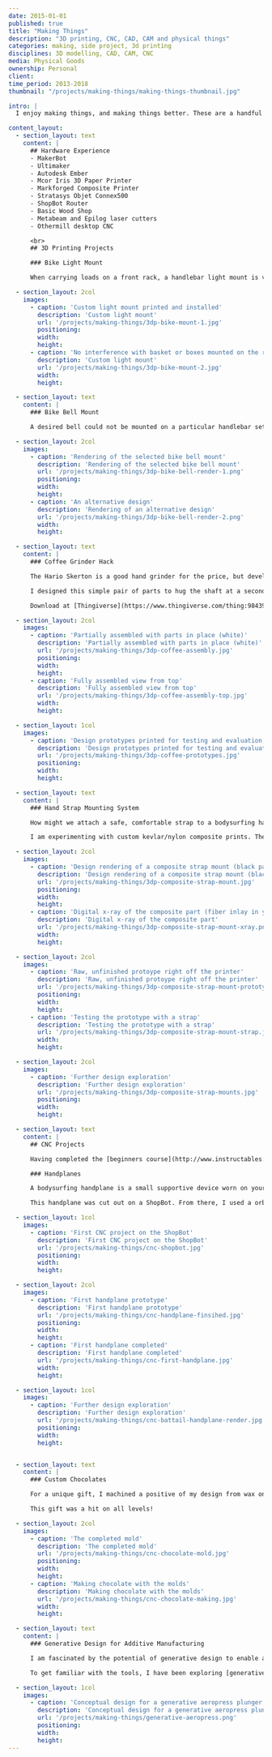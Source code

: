 ```yaml
---
date: 2015-01-01
published: true
title: "Making Things"
description: "3D printing, CNC, CAD, CAM and physical things"
categories: making, side project, 3d printing
disciplines: 3D modelling, CAD, CAM, CNC
media: Physical Goods
ownership: Personal 
client:
time_period: 2013-2018
thumbnail: "/projects/making-things/making-things-thumbnail.jpg"

intro: |
  I enjoy making things, and making things better. These are a handful of small 3D printing and CNC projects from my time at Autodesk (where I had access to amazing workshops at [Pier 9](https://www.instructables.com/Overview-Access-to-Autodesk-Pier-9-Workshop/)). Almost everything digital was done with Fusion 360. 

content_layout:
  - section_layout: text
    content: |
      ## Hardware Experience
      - MakerBot
      - Ultimaker
      - Autodesk Ember
      - Mcor Iris 3D Paper Printer
      - Markforged Composite Printer
      - Stratasys Objet Connex500
      - ShopBot Router
      - Basic Wood Shop
      - Metabeam and Epilog laser cutters
      - Othermill desktop CNC

      <br>
      ## 3D Printing Projects

      ### Bike Light Mount

      When carrying loads on a front rack, a handlebar light mount is virtually useless. After several prototypes, I settled on a design that could be easily mounted at the front of my rack with an M5 bolt. 

  - section_layout: 2col
    images:
      - caption: 'Custom light mount printed and installed'
        description: 'Custom light mount'
        url: '/projects/making-things/3dp-bike-mount-1.jpg'
        positioning: 
        width:
        height:
      - caption: 'No interference with basket or boxes mounted on the rack'
        description: 'Custom light mount'
        url: '/projects/making-things/3dp-bike-mount-2.jpg'
        width:
        height:

  - section_layout: text
    content: |
      ### Bike Bell Mount

      A desired bell could not be mounted on a particular handlebar setup, so I designed and printed this extender. 

  - section_layout: 2col
    images:
      - caption: 'Rendering of the selected bike bell mount'
        description: 'Rendering of the selected bike bell mount'
        url: '/projects/making-things/3dp-bike-bell-render-1.png'
        positioning: 
        width:
        height:
      - caption: 'An alternative design'
        description: 'Rendering of an alternative design'
        url: '/projects/making-things/3dp-bike-bell-render-2.png'
        width:
        height:

  - section_layout: text
    content: |
      ### Coffee Grinder Hack

      The Hario Skerton is a good hand grinder for the price, but develops a wobble over time due to the wear of the metal shaft against a plastic part at a single point of contact. Ultimately this leads to uneven coffee grind sizes. 

      I designed this simple pair of parts to hug the shaft at a second, lower point of contact. This prevents the shaft from wobbling, thus preventing wear and keeping the grind size consistent. 

      Download at [Thingiverse](https://www.thingiverse.com/thing:984399) or [Github](https://github.com/arnaudin/Printable-STL/tree/master/Hario%20Skerton%20Grinder%20Spacer%20Bearing). Also check out suneboe's remix [Thingiverse](https://www.thingiverse.com/thing:1640345)

  - section_layout: 2col
    images:
      - caption: 'Partially assembled with parts in place (white)'
        description: 'Partially assembled with parts in place (white)'
        url: '/projects/making-things/3dp-coffee-assembly.jpg'
        positioning: 
        width:
        height:
      - caption: 'Fully assembled view from top'
        description: 'Fully assembled view from top'
        url: '/projects/making-things/3dp-coffee-assembly-top.jpg'
        width:
        height:

  - section_layout: 1col
    images:
      - caption: 'Design prototypes printed for testing and evaluation; a key insight was moving to two pieces'
        description: 'Design prototypes printed for testing and evaluation'
        url: '/projects/making-things/3dp-coffee-prototypes.jpg'
        positioning: 
        width:
        height:

  - section_layout: text
    content: |
      ### Hand Strap Mounting System

      How might we attach a safe, comfortable strap to a bodysurfing handplane so it doesn't get lost in the surf? It should be adjustable, strong, buoyant, and resistant to salt water.

      I am experimenting with custom kevlar/nylon composite prints. These are super strong and light. I also have designs I may machine from wood or metal in the future. 

  - section_layout: 2col
    images:
      - caption: 'Design rendering of a composite strap mount (black part)'
        description: 'Design rendering of a composite strap mount (black)'
        url: '/projects/making-things/3dp-composite-strap-mount.jpg'
        positioning: 
        width:
        height:
      - caption: 'Digital x-ray of the composite part (fiber inlay in yellow)'
        description: 'Digital x-ray of the composite part'
        url: '/projects/making-things/3dp-composite-strap-mount-xray.png'
        width:
        height:

  - section_layout: 2col
    images:
      - caption: 'Raw, unfinished protoype right off the printer'
        description: 'Raw, unfinished protoype right off the printer'
        url: '/projects/making-things/3dp-composite-strap-mount-prototype-1.jpg'
        positioning: 
        width:
        height:
      - caption: 'Testing the prototype with a strap'
        description: 'Testing the prototype with a strap'
        url: '/projects/making-things/3dp-composite-strap-mount-strap.jpg'
        width:
        height:

  - section_layout: 2col
    images:
      - caption: 'Further design exploration'
        description: 'Further design exploration'
        url: '/projects/making-things/3dp-composite-strap-mounts.jpg'
        positioning: 
        width:
        height:

  - section_layout: text
    content: |
      ## CNC Projects

      Having completed the [beginners course](http://www.instructables.com/id/Learn-CNC-The-Hard-Way/) on CNC at Autodesk's Pier 9, here are some starter projects I have been working on. 

      ### Handplanes

      A bodysurfing handplane is a small supportive device worn on your hand. Depending on size and shape it can be used to more easily get barreled, help with optimal position on the wave face, and/or get more speed in the water. 

      This handplane was cut out on a ShopBot. From there, I used a orbital and belt sanders to refine the shape. More iterations are needed.

  - section_layout: 1col
    images:
      - caption: 'First CNC project on the ShopBot'
        description: 'First CNC project on the ShopBot'
        url: '/projects/making-things/cnc-shopbot.jpg'
        positioning: 
        width:
        height:

  - section_layout: 2col
    images:
      - caption: 'First handplane prototype'
        description: 'First handplane prototype'
        url: '/projects/making-things/cnc-handplane-finsihed.jpg'
        positioning: 
        width:
        height:
      - caption: 'First handplane completed'
        description: 'First handplane completed'
        url: '/projects/making-things/cnc-first-handplane.jpg'
        width:
        height:

  - section_layout: 1col
    images:
      - caption: 'Further design exploration'
        description: 'Further design exploration'
        url: '/projects/making-things/cnc-battail-handplane-render.jpg'
        positioning: 
        width:
        height:


  - section_layout: text
    content: |
      ### Custom Chocolates

      For a unique gift, I machined a positive of my design from wax on the Othermill, and then created a foodsafe silicone mold negative from that to make custom chocolates.

      This gift was a hit on all levels!

  - section_layout: 2col
    images:
      - caption: 'The completed mold'
        description: 'The completed mold'
        url: '/projects/making-things/cnc-chocolate-mold.jpg'
        positioning: 
        width:
        height:
      - caption: 'Making chocolate with the molds'
        description: 'Making chocolate with the molds'
        url: '/projects/making-things/cnc-chocolate-making.jpg'
        width:
        height:

  - section_layout: text
    content: |
      ### Generative Design for Additive Manufacturing

      I am fascinated by the potential of generative design to enable a new era of design and manufacturing. It's still early, but this is a great example of humans working with computers to create efficient, novel designs. 

      To get familiar with the tools, I have been exploring [generative designs](https://gallery.autodesk.com/fusion360/projects/generative-design-aeropress-plunger) for an [Aeropress](https://gallery.autodesk.com/fusion360/projects/aeropress-coffee-maker) plunger (silver part). In this case, the algorithm was prevented from adding material in a sphere-shaped region right at the center of the standard plunger. You can see how it branched around while maintaining sufficient support for the material and loads.

  - section_layout: 1col
    images:
      - caption: 'Conceptual design for a generative aeropress plunger'
        description: 'Conceptual design for a generative aeropress plunger'
        url: '/projects/making-things/generative-aeropress.png'
        positioning: 
        width:
        height:
---
```




<!--
<section>
<div class="layout layout-2col">
<figure class="image-wrapper">
<img class src="/images/projects/making-things/3dp-bike-mount-1.jpg">
<figcaption>Test</figcaption>
</figure>

<figure class="image-wrapper">
<img class src="/images/projects/making-things/3dp-bike-mount-2.jpg">
<figcaption>Test</figcaption>
</figure>
</div></section>
-->
